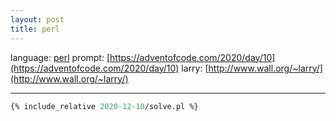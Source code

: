 ```yaml
---
layout: post
title: perl
---
```


language: [perl](https://www.perl.org)
prompt: [https://adventofcode.com/2020/day/10](https://adventofcode.com/2020/day/10)
larry: [http://www.wall.org/~larry/](http://www.wall.org/~larry/)

---

```perl
{% include_relative 2020-12-10/solve.pl %}
```


